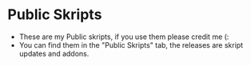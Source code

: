 # Public Skripts
* These are my Public skripts, if you use them please credit me (:
* You can find them in the "Public Skripts" tab, the releases are skript updates and addons.

